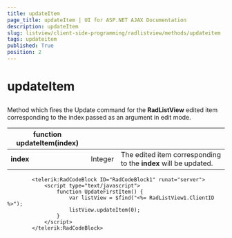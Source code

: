 ```yaml
---
title: updateItem
page_title: updateItem | UI for ASP.NET AJAX Documentation
description: updateItem
slug: listview/client-side-programming/radlistview/methods/updateitem
tags: updateitem
published: True
position: 2
---
```


# updateItem



## 

Method which fires the Update command for the __RadListView__ edited item corresponding to the index passed as an argument in edit mode.


|  __function updateItem(index)__  |  |  |
| ------ | ------ | ------ |
| __index__ |Integer|The edited item corresponding to the __index__ will be updated.|

````ASPNET
	    <telerik:RadCodeBlock ID="RadCodeBlock1" runat="server">
	        <script type="text/javascript">
	            function UpdateFirstItem() {
	                var listView = $find("<%= RadListView1.ClientID %>");
	                listView.updateItem(0);
	            } 
	        </script>
	    </telerik:RadCodeBlock>
````


